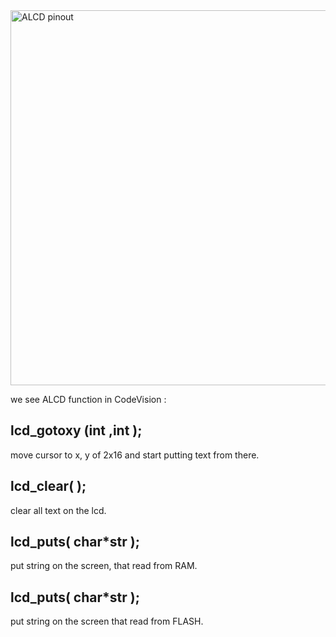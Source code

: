 <img src="https://github.s3.ir-thr-at1.arvanstorage.com/alcd.jpg" alt="ALCD pinout" width="600"/>

we see ALCD function in CodeVision :  

## lcd_gotoxy (int ,int );

move cursor to x, y of 2x16 and start putting text from there.



## lcd_clear( );

clear all text on the lcd.



## lcd_puts( char*str );

put string on the screen, that read from RAM.



## lcd_puts( char*str );

put string on the screen that read from FLASH.
